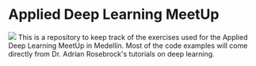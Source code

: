 # Applied Deep Learning MeetUp
![](https://www.google.com/url?sa=i&source=images&cd=&ved=2ahUKEwis4_a37PvkAhWNtlkKHRH9B7YQjRx6BAgBEAQ&url=https%3A%2F%2Fhelp.meetup.com%2Fhc%2Fen-us%2Farticles%2F360001655932-Meetup-Trademark-Guidelines&psig=AOvVaw29hue3sP8SXfB5ZhPhZEEC&ust=1570046312086047)
This is a repository to keep track of the exercises used for the Applied Deep Learning MeetUp in Medellín. Most of the code examples will come directly from 
Dr. Adrian Rosebrock's tutorials on deep learning. 

